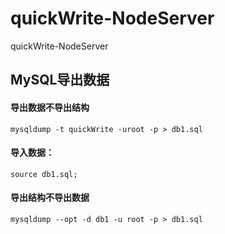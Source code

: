 # quickWrite-NodeServer
quickWrite-NodeServer

## MySQL导出数据
#### 导出数据不导出结构
``mysqldump -t quickWrite -uroot -p > db1.sql``
#### 导入数据：
``source db1.sql;``

#### 导出结构不导出数据
``mysqldump --opt -d db1 -u root -p > db1.sql``
